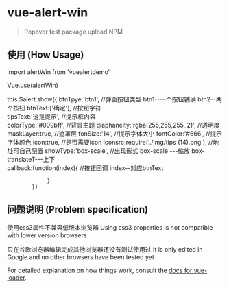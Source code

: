 # vue-alert-win

> Popover test package upload NPM

## 使用 (How Usage)

import alertWin from 'vuealertdemo'

Vue.use(alertWin)

this.$alert.show({
		         btnTpye:'btn1',                           //弹窗按钮类型  btn1--一个按钮铺满  btn2--两个按钮
			   	 btnText:['确定'],                         //按钮字符      
			   	 tipsText:'这是提示',                      //提示框内容     
			   	 colorType:'#009bff',                     //背景主题
			   	 diaphaneity:'rgba(255,255,255,.2)',      //透明度
			   	 maskLayer:true,                          //遮罩层
			   	 fonSize:'14',                            //提示字体大小
			   	 fontColor:'#666',                        //提示字体颜色
			   	 icon:true,                               //是否需要icon 
			     iconsrc:require('./img/tips (14).png'),  //地址可自己配置
			     showType:'box-scale',                    //出现形式        box-scale ---缩放      box-translateT---上下   
			     callback:function(index){                //按钮回调    index--对应btnText
			        
			     }
			})


##  问题说明 (Problem specification)

使用css3属性不兼容低版本浏览器
Using css3 properties is not compatible with lower version browsers

只在谷歌浏览器编辑完成其他浏览器还没有测试使用过
It is only edited in Google and no other browsers have been tested yet


For detailed explanation on how things work, consult the [docs for vue-loader](https://github.com/zhusd/vueAlert.git).
